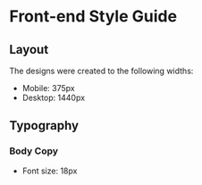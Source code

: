 # Front-end Style Guide

## Layout

The designs were created to the following widths:

- Mobile: 375px
- Desktop: 1440px



## Typography

### Body Copy

- Font size: 18px
